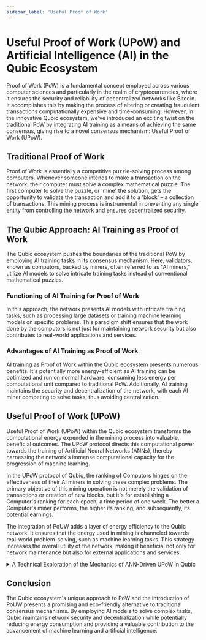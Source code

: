 ```yaml
---
sidebar_label: 'Useful Proof of Work'
---
```


# Useful Proof of Work (UPoW) and Artificial Intelligence (AI) in the Qubic Ecosystem

Proof of Work (PoW) is a fundamental concept employed across various computer sciences and particularly in the realm of cryptocurrencies, where it ensures the security and reliability of decentralized networks like Bitcoin. It accomplishes this by making the process of altering or creating fraudulent transactions computationally expensive and time-consuming. However, in the innovative Qubic ecosystem, we've introduced an exciting twist on the traditional PoW by integrating AI training as a means of achieving the same consensus, giving rise to a novel consensus mechanism: Useful Proof of Work (UPoW).

## Traditional Proof of Work
Proof of Work is essentially a competitive puzzle-solving process among computers. Whenever someone intends to make a transaction on the network, their computer must solve a complex mathematical puzzle. The first computer to solve the puzzle, or 'mine' the solution, gets the opportunity to validate the transaction and add it to a 'block' – a collection of transactions. This mining process is instrumental in preventing any single entity from controlling the network and ensures decentralized security.

## The Qubic Approach: AI Training as Proof of Work
The Qubic ecosystem pushes the boundaries of the traditional PoW by employing AI training tasks in its consensus mechanism. Here, validators, known as computors, backed by miners, often referred to as "AI miners," utilize AI models to solve intricate training tasks instead of conventional mathematical puzzles.

### Functioning of AI Training for Proof of Work
In this approach, the network presents AI models with intricate training tasks, such as processing large datasets or training machine learning models on specific problems. This paradigm shift ensures that the work done by the computors is not just for maintaining network security but also contributes to real-world applications and services.

### Advantages of AI Training as Proof of Work
AI training as Proof of Work within the Qubic ecosystem presents numerous benefits. It's potentially more energy-efficient as AI training can be optimized and run on normal hardware, consuming less energy per computational unit compared to traditional PoW. Additionally, AI training maintains the security and decentralization of the network, with each AI miner competing to solve tasks, thus avoiding centralization.


## Useful Proof of Work (UPoW)
Useful Proof of Work (UPoW) within the Qubic ecosystem transforms the computational energy expended in the mining process into valuable, beneficial outcomes. The UPoW protocol directs this computational power towards the training of Artificial Neural Networks (ANNs), thereby harnessing the network's immense computational capacity for the progression of machine learning.

In the UPoW protocol of Qubic, the ranking of Computors hinges on the effectiveness of their AI miners in solving these complex problems. The primary objective of this mining operation is not merely the validation of transactions or creation of new blocks, but it's for establishing a Computor's ranking for each epoch, a time period of one week. The better a Computor's miner performs, the higher its ranking, and subsequently, its potential earnings.

The integration of PoUW adds a layer of energy efficiency to the Qubic network. It ensures that the energy used in mining is channeled towards real-world problem-solving, such as machine learning tasks. This strategy increases the overall utility of the network, making it beneficial not only for network maintenance but also for external applications and services.


<details>
    <summary>A Technical Exploration of the Mechanics of ANN-Driven UPoW in Qubic</summary>
    <div>
        <p>
        In Qubic, we take a unique approach to mining through our 'Useful Proof of Work' (UPoW) system. A fundamental component of this approach is the utilization of artificial neural networks (ANNs), a model inspired by the human brain's own network of neurons.
        </p>
        <p>
        Since the inception of ANNs, the objective has been to replicate the complexity and functionality of the human brain as closely as possible. While some researchers have chosen to mimic the sophisticated neuron activation function, which requires intricate mathematical models, we have focused on replicating the structural changes that occur in a developing brain.
        </p>
        <p>
        If you think back to the early years of life, you'll realize that while the basic functionality of neurons remained the same, your mental abilities greatly improved. This development can largely be attributed to the increase in connections between neurons.
        </p>
        <p>
        Research suggests that initializing an ANN with random parameters results in an entity possessing some primitive cognitive function. In fact, an ANN where all neurons are interconnected already has some degree of memory and intellect. The process of improving an ANN is actually a process of eliminating connections - up to a point. There's a 'sweet spot' where an ANN of a certain size demonstrates the best intellectual abilities. Beyond this point, further elimination of connections leads to degradation.
        </p>
        <p>
        In Qubic, miners don't follow a path of destruction but instead generate ANNs with a random structure of connections. These parameters are changed, and <a href="/learn/aigarth">Aigarth</a> analyzes the properties of the ANNs. The current stage involves collecting samples and trying to discern patterns that may provide insight into the future direction of development. This process reflects Qubic's unique approach to utilizing ANNs and creates a mining process that is not only computationally challenging but also contributes to the development of these neural networks.
        </p>
    </div>
</details>

## Conclusion

The Qubic ecosystem's unique approach to PoW and the introduction of PoUW presents a promising and eco-friendly alternative to traditional consensus mechanisms. By employing AI models to solve complex tasks, Qubic maintains network security and decentralization while potentially reducing energy consumption and providing a valuable contribution to the advancement of machine learning and artificial intelligence.